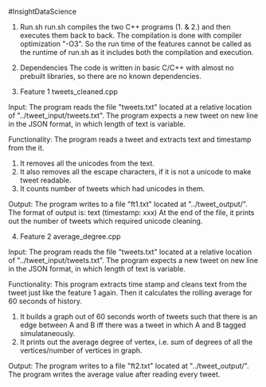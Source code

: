 #InsightDataScience

1. Run.sh
run.sh compiles the two C++ programs (1. & 2.) and then executes them back to back.
The compilation is done with compiler optimization "-O3". So the run time of the features cannot be called as the runtime of run.sh as it includes both the compilation and execution.

2. Dependencies
The code is written in basic C/C++ with almost no prebuilt libraries, so there are no known dependencies.

3. Feature 1
tweets_cleaned.cpp

Input: The program reads the file "tweets.txt" located at a relative location of "../tweet_input/tweets.txt".
The program expects a new tweet on new line in the JSON format, in which length of text is variable.

Functionality: The program reads a tweet and extracts text and timestamp from the it. 
1. It removes all the unicodes from the text.
2. It also removes all the escape characters, if it is not a unicode to make tweet readable.
3. It counts number of tweets which had unicodes in them. 

Output: The program writes to a file "ft1.txt" located at "../tweet_output/". The format of output is:
text (timestamp: xxx)
At the end of the file, it prints out the number of tweets which required unicode cleaning.

4. Feature 2
average_degree.cpp

Input: The program reads the file "tweets.txt" located at a relative location of "../tweet_input/tweets.txt".
The program expects a new tweet on new line in the JSON format, in which length of text is variable. 

Functionality: This program extracts time stamp and cleans text from the tweet just like the feature 1 again. Then it calculates the rolling average for 60 seconds of history.
1. It builds a graph out of 60 seconds worth of tweets such that there is an edge between A and B iff there was a tweet in which A and B tagged simulataneously.   
2. It prints out the average degree of vertex, i.e. sum of degrees of all the vertices/number of vertices in graph.

Output: The program writes to a file "ft2.txt" located at "../tweet_output/". The program writes the average value after reading every tweet.
